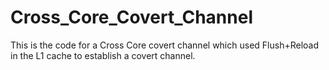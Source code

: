 # Cross_Core_Covert_Channel
This is the code for a Cross Core covert channel which used Flush+Reload in the L1 cache to establish a covert channel.
